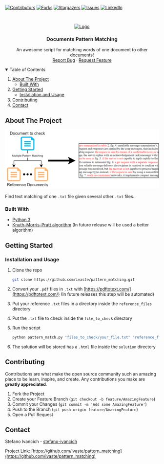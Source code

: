 <!-- MARKDOWN LINKS & IMAGES -->
[contributors-shield]: https://img.shields.io/github/contributors/ivaste/pattern_matching.svg?style=for-the-badge
[contributors-url]: https://github.com/ivaste/pattern_matching/graphs/contributors
[forks-shield]: https://img.shields.io/github/forks/ivaste/pattern_matching.svg?style=for-the-badge
[forks-url]: https://github.com/ivaste/pattern_matching/network/members
[stars-shield]: https://img.shields.io/github/stars/ivaste/pattern_matching.svg?style=for-the-badge
[stars-url]: https://github.com/ivaste/pattern_matching/stargazers
[issues-shield]: https://img.shields.io/github/issues/ivaste/pattern_matching.svg?style=for-the-badge
[issues-url]: https://github.com/ivaste/pattern_matching/issues
[license-shield]: https://img.shields.io/github/license/ivaste/pattern_matching.svg?style=for-the-badge
[linkedin-shield]: https://img.shields.io/badge/-LinkedIn-black.svg?style=for-the-badge&logo=linkedin&colorB=555
[linkedin-url]: https://linkedin.com/in/stefano-ivancich/
[product-screenshot]: https://github.com/ivaste/pattern_matching/blob/main/images/pattern_matching.png

<!-- PROJECT SHIELDS -->
<!--
*** I'm using markdown "reference style" links for readability.
*** Reference links are enclosed in brackets [ ] instead of parentheses ( ).
*** See the bottom of this document for the declaration of the reference variables
*** for contributors-url, forks-url, etc. This is an optional, concise syntax you may use.
*** https://www.markdownguide.org/basic-syntax/#reference-style-links
-->
[![Contributors][contributors-shield]][contributors-url]
[![Forks][forks-shield]][forks-url]
[![Stargazers][stars-shield]][stars-url]
[![Issues][issues-shield]][issues-url]
[![LinkedIn][linkedin-shield]][linkedin-url]


<!-- PROJECT LOGO -->
<br />
<p align="center">
  <a href="https://github.com/ivaste/pattern_matching">
    <img src="https://github.com/othneildrew/Best-README-Template/raw/master/images/logo.png" alt="Logo" width="80" height="80">
  </a>

  <h3 align="center">Documents Pattern Matching</h3>

  <p align="center">
    An awesome script for matching words of one document to other documents!
    <br />
    <a href="https://github.com/ivaste/pattern_matching/issues">Report Bug</a>
    ·
    <a href="https://github.com/ivaste/pattern_matching/issues">Request Feature</a>
  </p>
</p>


<!-- TABLE OF CONTENTS -->
<details open="open">
  <summary>Table of Contents</summary>
  <ol>
    <li>
      <a href="#about-the-project">About The Project</a>
      <ul>
        <li><a href="#built-with">Built With</a></li>
      </ul>
    </li>
    <li>
      <a href="#getting-started">Getting Started</a>
      <ul>
        <li><a href="#installation-and-usage">Installation and Usage</a></li>
      </ul>
    </li>
    <li><a href="#contributing">Contributing</a></li>
    <li><a href="#contact">Contact</a></li>
  </ol>
</details>


<!-- ABOUT THE PROJECT -->
## About The Project

[![Product Name Screen Shot][product-screenshot]](https://github.com/ivaste/pattern_matching)

Find text matching of one `.txt` file given several other `.txt` files.

### Built With

* [Python 3](https://www.python.org/)
* [Knuth–Morris–Pratt algorithm](https://en.wikipedia.org/wiki/Knuth%E2%80%93Morris%E2%80%93Pratt_algorithm) (In future release will be used a better algorithm)



<!-- GETTING STARTED -->
## Getting Started

### Installation and Usage

1. Clone the repo
   ```sh
   git clone https://github.com/ivaste/pattern_matching.git
   ```

2. Convert your `.pdf` files in `.txt` with [https://pdftotext.com/](https://pdftotext.com/)  (In future releases this step will be automated)
2. Put your reference `.txt` files in a directory inside the `reference_files` directory

3. Put the `.txt` file to check inside the `file_to_check` directory

4. Run the script
   ```sh
   python pattern_match.py "files_to_check/your_file.txt" "reference_files/your_directory"
   ```

5. The solution will be stored has a `.html` file inside the `solution` directory


<!-- CONTRIBUTING -->
## Contributing

Contributions are what make the open source community such an amazing place to be learn, inspire, and create. Any contributions you make are **greatly appreciated**.

1. Fork the Project
2. Create your Feature Branch (`git checkout -b feature/AmazingFeature`)
3. Commit your Changes (`git commit -m 'Add some AmazingFeature'`)
4. Push to the Branch (`git push origin feature/AmazingFeature`)
5. Open a Pull Request



<!-- CONTACT -->
## Contact

Stefano Ivancich - [stefano-ivancich](https://www.linkedin.com/in/stefano-ivancich/)

Project Link: [https://github.com/ivaste/pattern_matching](https://github.com/ivaste/pattern_matching)



